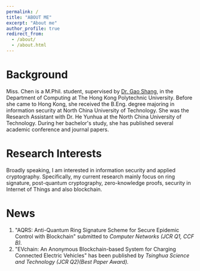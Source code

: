 ```yaml
---
permalink: /
title: "ABOUT ME"
excerpt: "About me"
author_profile: true
redirect_from: 
  - /about/
  - /about.html
---
```



Background
======
Miss. Chen is a M.Phil. student, supervised by [Dr. Gao Shang](https://goldsainteagle.github.io/shanggao.github.io/), in the Department of Computing at The Hong Kong Polytechnic University. Before she came to Hong Kong, she received the B.Eng. degree majoring in information security at North China University of Technology. She was the Research Assistant with Dr. He Yunhua at the North China University of Technology. During her bachelor's study, she has published several academic conference and journal papers.

Research Interests
======
Broadly speaking, I am interested in information security and applied cryptography. Specifically, my current research mainly focus on ring signature, post-quantum cryptography, zero-knowledge proofs, security in Internet of Things and also blockchain.

News
======
1. "AQRS: Anti-Quantum Ring Signature Scheme for Secure Epidemic Control with Blockchain" submitted to *Computer Networks* *(JCR Q1, CCF B).*
2. "EVchain: An Anonymous Blockchain-based System for Charging Connected Electric Vehicles" has been published by *Tsinghua Science and Technology (JCR Q2)(Best Paper Award).*

